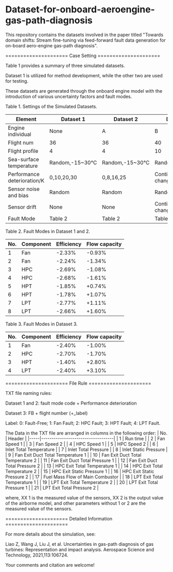 # Dataset-for-onboard-aeroengine-gas-path-diagnosis
This repository contains the datasets involved in the paper titled "Towards domain shifts: Stream fine-tuning via feed-forward fault data generation for on-board aero-engine gas-path diagnosis".

===================== Case Setting =====================

Table 1 provides a summary of three simulated datasets. 

Dataset 1 is utilized for method development, while the other two are used for testing. 

These datasets are generated through the onboard engine model with the introduction of various uncertainty factors and fault modes. 

Table 1. Settings of the Simulated Datasets.

| Element                     | Dataset 1      | Dataset 2      | Dataset 3           |
|-----------------------------|----------------|----------------|---------------------|
| Engine individual           | None           | A              | B                   |
| Flight num                  | 36             | 36             | 40                  |
| Flight profile              | 4              | 4              | 10                  |
| Sea-surface temperature     | Random,-15~30℃ | Random,-15~30℃ | Random,-15~30℃      |
| Performance deterioration/K | 0,10,20,30     | 0,8,16,25      | Continuous changing |
| Sensor noise and bias       | Random         | Random         | Random              |
| Sensor drift                | None           | None           | Continuous changing |
| Fault Mode                  | Table 2        | Table 2        | Table 3             |
 
 
Table 2. Fault Modes in Dataset 1 and 2.

| No. | Component | Efficiency | Flow capacity |
|-----|-----------|------------|---------------|
| 1   | Fan       | -2.33%     | -0.93%        |
| 2   | Fan       | -2.24%     | -1.34%        |
| 3   | HPC       | -2.69%     | -1.08%        |
| 4   | HPC       | -2.68%     | -1.61%        |
| 5   | HPT       | -1.85%     | +0.74%        |
| 6   | HPT       | -1.78%     | +1.07%        |
| 7   | LPT       | -2.77%     | +1.11%        |
| 8   | LPT       | -2.66%     | +1.60%        |

Table 3. Fault Modes in Dataset 3.

| No. | Component | Efficiency | Flow capacity |
|-----|-----------|------------|---------------|
| 1   | Fan       | -2.40%     | -1.00%        |
| 2   | HPC       | -2.70%     | -1.70%        |
| 3   | HPT       | -1.40%     | +2.80%        |
| 4   | LPT       | -2.40%     | +3.10%        |

===================== File Rule =====================

TXT file naming rules: 

Dataset 1 and 2:  fault mode code + Performance deterioration

Dataset 3: FB + flight number (+_label)

Label: 0: Fault-Free; 1: Fan Fault; 2: HPC Fault; 3: HPT Fault; 4: LPT Fault.

The Data in the TXT file are arranged in columns in the following order:
| No. | Header                            |
|-----|-----------------------------------|
| 1   | Run time                          |
| 2   | Fan Speed 1                       |
| 3   | Fan Speed 2                       |
| 4   | HPC Speed 1                       |
| 5   | HPC Speed 2                       |
| 6   | Inlet Total Temperature           |
| 7   | Inlet Total Pressure              |
| 8   | Inlet Static Pressure             |
| 9   | Fan Exit Duct Total Temperature 1 |
| 10  | Fan Exit Duct Total Temperature 2 |
| 11  | Fan Exit Duct Total Pressure 1    |
| 12  | Fan Exit Duct Total Pressure 2    |
| 13  | HPC Exit Total Temperature 1      |
| 14  | HPC Exit Total Temperature 2      |
| 15  | HPC Exit Static Pressure 1        |
| 16  | HPC Exit Static Pressure 2        |
| 17  | Fuel Mass Flow of Main Combustor  |
| 18  | LPT Exit Total Temperature 1      |
| 19  | LPT Exit Total Temperature 2      |
| 20  | LPT Exit Total Pressure 1         |
| 21  | LPT Exit Total Pressure 2         |

where, XX 1 is the measured value of the sensors, XX 2 is the output value of the airborne model, and other parameters without 1 or 2 are the measured value of the sensors.

===================== Detailed Information =====================

For more details about the simulation, see:

Liao Z, Wang J, Liu J, et al. Uncertainties in gas-path diagnosis of gas turbines: Representation and impact analysis. Aerospace Science and Technology, 2021,113:106724.

Your comments and citation are welcome!
